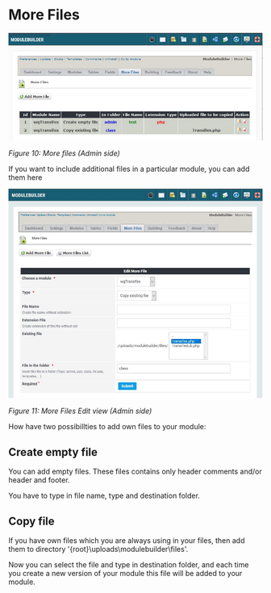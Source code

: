 # More Files

![](../.gitbook/assets/2morefiles.jpg)

_Figure 10: More files \(Admin side\)_

If you want to include additional files in a particular module, you can add them here

![](../.gitbook/assets/2morefilesform.jpg)

_Figure 11: More Files Edit view \(Admin side\)_

How have two possibillties to add own files to your module:

## Create empty file

You can add empty files. These files contains only header comments and/or header and footer.

You have to type in file name, type and destination folder.

## Copy file

If you have own files which you are always using in your files, then add them to directory '{root}\uploads\modulebuilder\files'.

Now you can select the file and type in destination folder, and each time you create a new version of your module this file will be added to your module.
